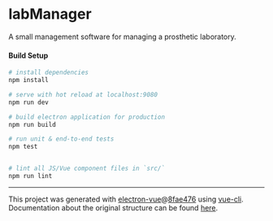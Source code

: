 # labManager

A small management software for managing a prosthetic laboratory.


#### Build Setup

``` bash
# install dependencies
npm install

# serve with hot reload at localhost:9080
npm run dev

# build electron application for production
npm run build

# run unit & end-to-end tests
npm test


# lint all JS/Vue component files in `src/`
npm run lint

```

---

This project was generated with [electron-vue](https://github.com/SimulatedGREG/electron-vue)@[8fae476](https://github.com/SimulatedGREG/electron-vue/tree/8fae4763e9d225d3691b627e83b9e09b56f6c935) using [vue-cli](https://github.com/vuejs/vue-cli). Documentation about the original structure can be found [here](https://simulatedgreg.gitbooks.io/electron-vue/content/index.html).
